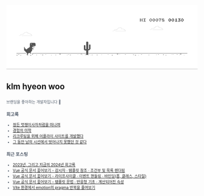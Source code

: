 
<div align="center">
  
![dino.gif](./dino.gif)

</div>

## klm hyeon woo

<span style="color:#4E5968; font-size:10px;">
브랜딩을 좋아하는 개발자입니다 🦄

### 회고록
- [정든 멋쟁이사자처럼을 떠나며](https://klmhyeonwooo.tistory.com/89)<br>
- [경험의 미학](https://klmhyeonwooo.tistory.com/80)<br>
- [리크루팅을 위해 어플라이 사이트를 개발했다](https://klmhyeonwooo.tistory.com/74)<br>
- [그 동안 남의 시선에서 벗어나지 못했던 것 같다](https://klmhyeonwooo.tistory.com/65)<br>

### 최근 포스팅
- [2023년, 그리고 지금의 2024년 회고록](https://klmhyeonwooo.tistory.com/118)<br>
- [Vue 공식 문서 훑어보기 - 감시자 ·  템플릿 참조 · 조건부 및 목록 렌더링](https://klmhyeonwooo.tistory.com/117)<br>
- [Vue 공식 문서 훑어보기 - 라이프사이클 · 이벤트 핸들링 · 바인딩(폼, 클래스, 스타일)](https://klmhyeonwooo.tistory.com/116)<br>
- [Vue 공식 문서 훑어보기 - 템플릿 문법 · 반응형 기초 · 계산되어진 속성](https://klmhyeonwooo.tistory.com/115)<br>
- [Vite 환경에서 emotion의 pragma 반복을 줄여보기](https://klmhyeonwooo.tistory.com/114)<br>
